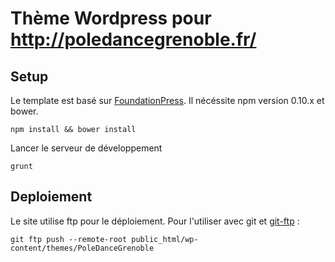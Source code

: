 # Thème Wordpress pour http://poledancegrenoble.fr/

## Setup

Le template est basé sur [FoundationPress](https://foundationpress.olefredrik.com/). Il nécéssite npm version 0.10.x et bower.

`npm install && bower install`

Lancer le serveur de développement

`grunt`


## Deploiement

Le site utilise ftp pour le déploiement. Pour l'utiliser avec git et [git-ftp](https://github.com/git-ftp/git-ftp) : 

`git ftp push --remote-root public_html/wp-content/themes/PoleDanceGrenoble
`
